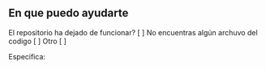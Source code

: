 ## En que puedo ayudarte

El repositorio ha dejado de funcionar? [ ]
No encuentras algún archuvo del codigo [ ]
Otro [ ]

Especifica: 
